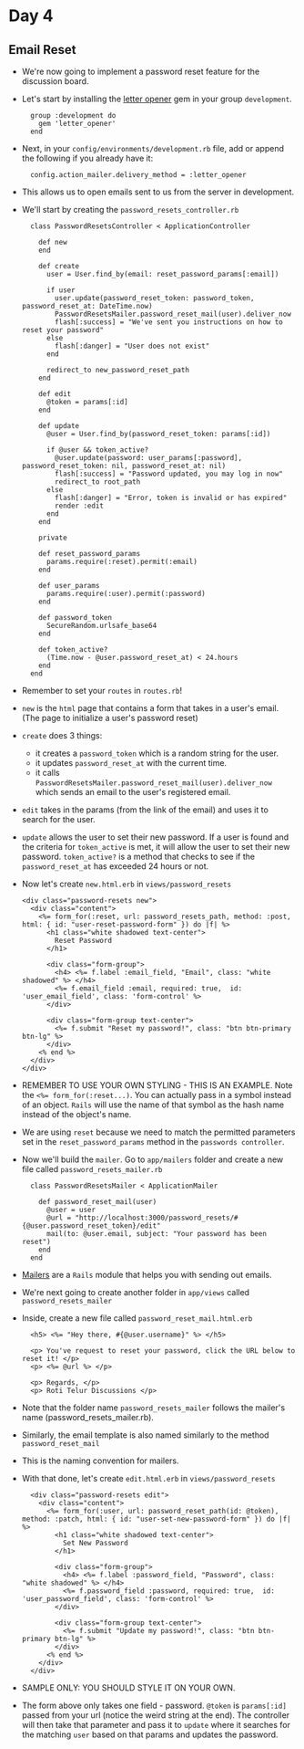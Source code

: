 # Day 4

## Email Reset

- We're now going to implement a password reset feature for the discussion board.

- Let's start by installing the [letter opener](https://github.com/ryanb/letter_opener) gem in your group `development`.

  ```
    group :development do
      gem 'letter_opener'
    end
  ```

- Next, in your `config/environments/development.rb` file, add or append the following if you already have it:

  ```
    config.action_mailer.delivery_method = :letter_opener
  ```

- This allows us to open emails sent to us from the server in development.

- We'll start by creating the `password_resets_controller.rb`

  ```
    class PasswordResetsController < ApplicationController

      def new
      end

      def create
        user = User.find_by(email: reset_password_params[:email])

        if user
          user.update(password_reset_token: password_token, password_reset_at: DateTime.now)
          PasswordResetsMailer.password_reset_mail(user).deliver_now
          flash[:success] = "We've sent you instructions on how to reset your password"
        else
          flash[:danger] = "User does not exist"
        end

        redirect_to new_password_reset_path
      end

      def edit
        @token = params[:id]
      end

      def update
        @user = User.find_by(password_reset_token: params[:id])

        if @user && token_active?
          @user.update(password: user_params[:password], password_reset_token: nil, password_reset_at: nil)
          flash[:success] = "Password updated, you may log in now"
          redirect_to root_path
        else
          flash[:danger] = "Error, token is invalid or has expired"
          render :edit
        end
      end

      private

      def reset_password_params
        params.require(:reset).permit(:email)
      end

      def user_params
        params.require(:user).permit(:password)
      end

      def password_token
        SecureRandom.urlsafe_base64
      end

      def token_active?
        (Time.now - @user.password_reset_at) < 24.hours
      end
    end
  ```

- Remember to set your `routes` in `routes.rb`!

- `new` is the `html` page that contains a form that takes in a user's email. (The page to initialize a user's password reset)

- `create` does 3 things:
  - it creates a `password_token` which is a random string for the user.
  - it updates `password_reset_at` with the current time.
  - it calls `PasswordResetsMailer.password_reset_mail(user).deliver_now` which sends an email to the user's registered email.

- `edit` takes in the params (from the link of the email) and uses it to search for the user.

- `update` allows the user to set their new password. If a user is found and the criteria for `token_active` is met, it will allow the user to set
their new password. `token_active?` is a method that checks to see if the `password_reset_at` has exceeded 24 hours or not.

- Now let's create `new.html.erb` in `views/password_resets`

  ```
  <div class="password-resets new">
    <div class="content">
      <%= form_for(:reset, url: password_resets_path, method: :post, html: { id: "user-reset-password-form" }) do |f| %>
        <h1 class="white shadowed text-center">
          Reset Password
        </h1>

        <div class="form-group">
          <h4> <%= f.label :email_field, "Email", class: "white shadowed" %> </h4>
          <%= f.email_field :email, required: true,  id: 'user_email_field', class: 'form-control' %>
        </div>

        <div class="form-group text-center">
          <%= f.submit "Reset my password!", class: "btn btn-primary btn-lg" %>
        </div>
      <% end %>
    </div>
  </div>
  ```

- REMEMBER TO USE YOUR OWN STYLING - THIS IS AN EXAMPLE. Note the `<%= form_for(:reset...)`. You can actually pass in a symbol instead of an object. `Rails` will use the name of that symbol
as the hash name instead of the object's name.

- We are using `reset` because we need to match the permitted parameters set in the `reset_password_params` method in the `passwords controller`.

- Now we'll build the `mailer`. Go to `app/mailers` folder and create a new file called `password_resets_mailer.rb`

  ```
    class PasswordResetsMailer < ApplicationMailer

      def password_reset_mail(user)
        @user = user
        @url = "http://localhost:3000/password_resets/#{@user.password_reset_token}/edit"
        mail(to: @user.email, subject: "Your password has been reset")
      end
    end
  ```

- [Mailers](http://guides.rubyonrails.org/action_mailer_basics.html) are a `Rails` module that helps you with sending out emails.

- We're next going to create another folder in `app/views` called `password_resets_mailer`

- Inside, create a new file called `password_reset_mail.html.erb`

  ```
    <h5> <%= "Hey there, #{@user.username}" %> </h5>

    <p> You've request to reset your password, click the URL below to reset it! </p>
    <p> <%= @url %> </p>

    <p> Regards, </p>
    <p> Roti Telur Discussions </p>
  ```

- Note that the folder name `password_resets_mailer` follows the mailer's name (password_resets_mailer.rb).

- Similarly, the email template is also named similarly to the method `password_reset_mail`

- This is the naming convention for mailers.

- With that done, let's create `edit.html.erb` in `views/password_resets`

  ```
    <div class="password-resets edit">
      <div class="content">
        <%= form_for(:user, url: password_reset_path(id: @token), method: :patch, html: { id: "user-set-new-password-form" }) do |f| %>
          <h1 class="white shadowed text-center">
            Set New Password
          </h1>

          <div class="form-group">
            <h4> <%= f.label :password_field, "Password", class: "white shadowed" %> </h4>
            <%= f.password_field :password, required: true,  id: 'user_password_field', class: 'form-control' %>
          </div>

          <div class="form-group text-center">
            <%= f.submit "Update my password!", class: "btn btn-primary btn-lg" %>
          </div>
        <% end %>
      </div>
    </div>
  ```

- SAMPLE ONLY: YOU SHOULD STYLE IT ON YOUR OWN.

- The form above only takes one field - password. `@token` is `params[:id]` passed from your url (notice the weird string at the end). The controller will then take
that parameter and pass it to `update` where it searches for the matching `user` based on that params and updates the password.

